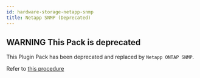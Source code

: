 ```yaml
---
id: hardware-storage-netapp-snmp
title: Netapp SNMP (Deprecated)
---
```


## **WARNING** This Pack is deprecated

This Plugin Pack has been deprecated and replaced by `Netapp ONTAP SNMP`. 

Refer to [this procedure](hardware-storage-netapp-ontap-snmp.html)
